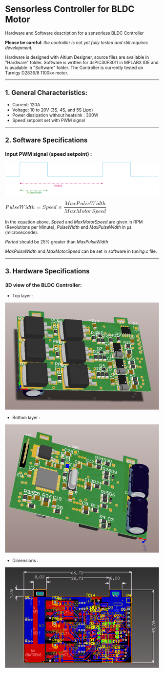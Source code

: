 # Sensorless Controller for BLDC Motor
Hardware and Software description for a sensorless BLDC Controller

**Please be careful**: _the controller is not yet fully tested and still requires development._

Hardware is designed with Altium Designer, source files are available in "Hardware" folder.
Software is written for dsPIC30F3011 in MPLABX IDE and is available in "Software" folder.
The Controller is currently tested on Turnigy D2836/8 1100kv motor.

___

## 1. General Characteristics:
-	Current: 120A
-	Voltage: 10 to 20V (3S, 4S, and 5S Lipo) 
-	Power dissipation without heatsink : 300W
-	Speed setpoint set with PWM signal 

___

## 2. Software Specifications

### Input PWM signal (speed setpoint) :

![Alt text](/Documentation/chrono1.png?raw=true)

![Alt text](/Documentation/equ1.gif?raw=true)

In the equation above, *Speed* and *MaxMotorSpeed* are given in RPM (Revolutions per Minute), *PulseWidth* and *MaxPulseWidth* in µs (microseconde).

*Period* should be 25% greater than *MaxPulseWidth*

*MaxPulseWidth* and *MaxMotorSpeed* can be set in software in *tuning.c* file.

___

## 3. Hardware Specifications

### 3D view of the BLDC Controller: 

-	Top layer :

![Alt text](/Documentation/toplayer.png?raw=true)
-	Bottom layer :

![Alt text](/Documentation/bottomlayer.png?raw=true)
- Dimensions : 

![Alt text](/Documentation/dimensions.png?raw=true)
